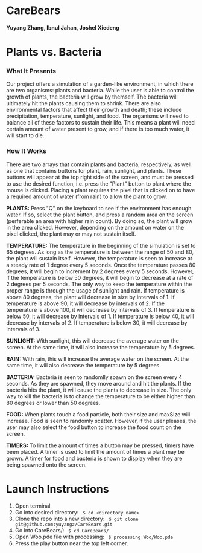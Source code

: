 # CareBears
#### Yuyang Zhang, Ibnul Jahan, Joshel Xiedeng

# Plants vs. Bacteria
### What It Presents
Our project offers a simulation of a garden-like environment, in which there are two organisms: plants and bacteria. While the user is able to control the growth of plants, the bacteria will grow by themself. The bacteria will ultimately hit the plants causing them to shrink. There are also environmental factors that affect their growth and death; these include precipitation, temperature, sunlight, and food. The organisms will need to balance all of these factors to sustain their life. This means a plant will need certain amount of water present to grow, and if there is too much water, it will start to die.

### How It Works
There are two arrays that contain plants and bacteria, respectively, as well as one that contains buttons for plant, rain, sunlight, and plants.  These buttons will appear at the top right side of the screen, and must be pressed to use the desired function, i.e. press the "Plant" button to plant where the mouse is clicked.  Placing a plant requires the pixel that is clicked on to have a required amount of water (from rain) to allow the plant to grow. </br>

**PLANTS:**
Press "Q" on the keyboard to see if the environment has enough water. If so, select the plant button, and press a random area on the screen (perferable an area with higher rain count). By doing so, the plant will grow in the area clicked. However, depending on the amount on water on the pixel clicked, the plant may or may not sustain itself. </br>

**TEMPERATURE:**
The temperature in the beginning of the simulation is set to 65 degrees. As long as the temperature is between the range of 50 and 80, the plant will sustain itself. However, the temperature is seen to increase at a steady rate of 1 degree every 5 seconds. Once the temperature passes 80 degrees, it will begin to increment by 2 degrees every 5 seconds. However, if the temperature is below 50 degrees, it will begin to decrease at a rate of 2 degrees per 5 seconds. The only way to keep the temperature within the proper range is through the usage of sunlight and rain. If temperature is above 80 degrees, the plant will decrease in size by intervals of 1. If temperature is above 90, it will decrease by intervals of 2. If the temperature is above 100, it will decrease by intervals of 3. If temperature is below 50, it will decrease by intervals of 1. If temperature is below 40, it will decrease by intervals of 2. If temperature is below 30, it will decrease by intervals of 3.</br>

**SUNLIGHT:**
With sunlight, this will decrease the average water on the screen. At the same time, it will also increase the temperature by 5 degrees.</br>

**RAIN:**
With rain, this will increase the average water on the screen. At the same time, it will also decrease the temperature by 5 degrees.</br>

**BACTERIA:**
Bacteria is seen to randomlly spawn on the screen every 4 seconds. As they are spawned, they move around and hit the plants. If the bacteria hits the plant, it will cause the plants to decrease in size. The only way to kill the bacteria is to change the temperature to be either higher than 80 degrees or lower than 50 degrees.</br>

**FOOD:**
When plants touch a food particle, both their size and maxSize will increase. Food is seen to randomly scatter. However, if the user pleases, the user may also select the food button to increase the food count on the screen. </br>

**TIMERS:**
To limit the amount of times a button may be pressed, timers have been placed. A timer is used to limit the amount of times a plant may be grown. A timer for food and bacteria is shown to display when they are being spawned onto the screen.

# Launch Instructions
1) Open terminal
2) Go into desired directory:
` $ cd <directory name>`
3) Clone the repo into a new directory:
` $ git clone git@github.com:yuyangz/CareBears.git`
4) Go into CareBears/:
` $ cd CareBears/`
5) Open Woo.pde file with processing:
` $ processing Woo/Woo.pde`
6) Press the play button near the top left corner.
